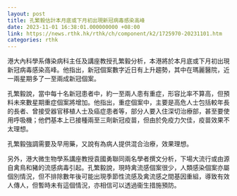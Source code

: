 ```yaml
---
layout: post
title: 孔繁毅估計本月底或下月初出現新冠病毒感染高峰
date: 2023-11-01 16:38:01.000000000 +08:00
link: https://news.rthk.hk/rthk/ch/component/k2/1725970-20231101.htm
categories: rthk
---
```


港大內科學系傳染病科主任及講座教授孔繁毅分析，本港將於本月底或下月初出現新冠病毒感染高峰。他指出，新冠個案數字近日有上升趨勢，其中在瑪麗醫院，近一兩星期多了一至兩成新冠個案。

孔繁毅說，當中每十名新冠患者中，約一至兩人患有重症，形容比率不算高，但預料未來數星期重症個案將增加。他指出，重症個案中，主要是高危人士包括較年長的長者、曾接受器官移植人士及癌症患者等，部分人要入住深切治療部，甚至要使用呼吸機；他們基本上已接種兩至三劑新冠疫苗，但由於免疫力欠佳，疫苗效果不太理想。

孔繁毅強調需要及早用藥，又說有為病人提供混合治療，效果理想。

另外，港大微生物學系講座教授袁國勇聯同兩名學者撰文分析，下場大流行或由源自禽鳥和豬的流感病毒引起。孔繁毅說，現時禽流感個案很少，人類感染個案亦屬個別情況，但不排除數年後可能出現季節性流感及禽流感之間基因重組，導致有效人傳人，但暫時未有這個情況，亦相信可以透過衞生措施預防。
